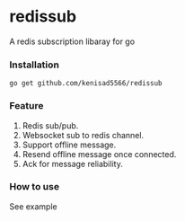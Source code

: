 # redissub
A redis subscription libaray for go


### Installation
```go get github.com/kenisad5566/redissub```


### Feature
1. Redis sub/pub.
2. Websocket sub to redis channel.
3. Support offline message.
4. Resend offline message once connected.
5. Ack for message reliability.

### How to use
See example
